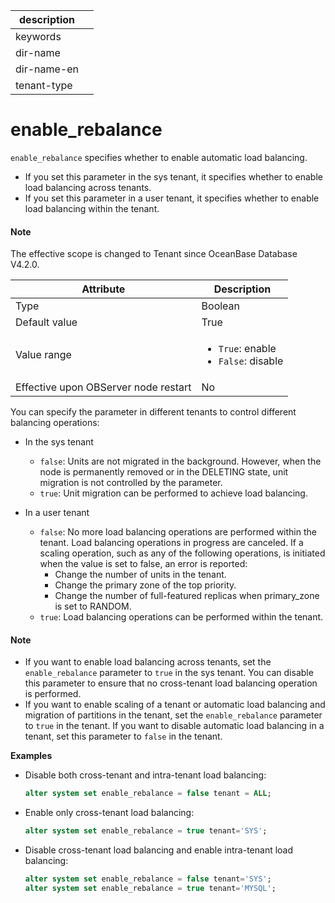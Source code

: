 |description||
|---|---|
|keywords||
|dir-name||
|dir-name-en||
|tenant-type||

# enable_rebalance

`enable_rebalance` specifies whether to enable automatic load balancing. 

* If you set this parameter in the sys tenant, it specifies whether to enable load balancing across tenants. 
* If you set this parameter in a user tenant, it specifies whether to enable load balancing within the tenant. 

<main id="notice" type='explain'>

<h4>Note</h4>

<p>The effective scope is changed to Tenant since OceanBase Database V4.2.0. </p>

</main>

| **Attribute** | **Description** |
| --- | --- |
| Type | Boolean |
| Default value | True |
| Value range | <ul><li>  `True`: enable </li><li> `False`: disable </li></ul> |
| Effective upon OBServer node restart | No |

You can specify the parameter in different tenants to control different balancing operations:

* In the sys tenant
   * `false`: Units are not migrated in the background. However, when the node is permanently removed or in the DELETING state, unit migration is not controlled by the parameter. 
   * `true`: Unit migration can be performed to achieve load balancing. 

* In a user tenant
   * `false`: No more load balancing operations are performed within the tenant. Load balancing operations in progress are canceled. If a scaling operation, such as any of the following operations, is initiated when the value is set to false, an error is reported:
      * Change the number of units in the tenant. 
      * Change the primary zone of the top priority. 
      * Change the number of full-featured replicas when primary_zone is set to RANDOM. 
   * `true`: Load balancing operations can be performed within the tenant. 

<main id="notice" type='explain'>

  <h4>Note</h4>

  <ul>

  <li>If you want to enable load balancing across tenants, set the <code>enable_rebalance</code> parameter to <code>true</code> in the sys tenant. You can disable this parameter to ensure that no cross-tenant load balancing operation is performed. </li>

  <li> If you want to enable scaling of a tenant or automatic load balancing and migration of partitions in the tenant, set the <code>enable_rebalance</code> parameter to <code>true</code> in the tenant. If you want to disable automatic load balancing in a tenant, set this parameter to <code>false</code> in the tenant. </li>

  </ul>

</main>

**Examples**

* Disable both cross-tenant and intra-tenant load balancing: 

   ```sql
   alter system set enable_rebalance = false tenant = ALL;
   ```

* Enable only cross-tenant load balancing:

   ```sql
   alter system set enable_rebalance = true tenant='SYS';
   ```

* Disable cross-tenant load balancing and enable intra-tenant load balancing:

   ```sql
   alter system set enable_rebalance = false tenant='SYS';
   alter system set enable_rebalance = true tenant='MYSQL';
   ```
